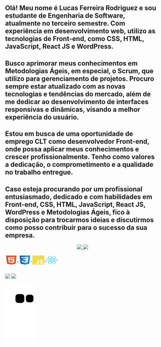 ## Olá! Meu nome é Lucas Ferreira Rodriguez e sou estudante de Engenharia de Software, atualmente no terceiro semestre. Com experiência em desenvolvimento web, utilizo as tecnologias de Front-end, como CSS, HTML, JavaScript, React JS e WordPress.

## Busco aprimorar meus conhecimentos em Metodologias Ágeis, em especial, o Scrum, que utilizo para gerenciamento de projetos. Procuro sempre estar atualizado com as novas tecnologias e tendências do mercado, além de me dedicar ao desenvolvimento de interfaces responsivas e dinâmicas, visando a melhor experiência do usuário.

## Estou em busca de uma oportunidade de emprego CLT como desenvolvedor Front-end, onde possa aplicar meus conhecimentos e crescer profissionalmente. Tenho como valores a dedicação, o comprometimento e a qualidade no trabalho entregue.

## Caso esteja procurando por um profissional entusiasmado, dedicado e com habilidades em Front-end, CSS, HTML, JavaScript, React JS, WordPress e Metodologias Ágeis, fico à disposição para trocarmos ideias e discutirmos como posso contribuir para o sucesso da sua empresa.
<div align="center">
  <a href="https://github.com/LucasFRodriguez">
  <img height="180em"  src="https://github-readme-stats.vercel.app/api?username=LucasFRodriguez&show_icons=true&theme=dark&include_all_commits=true&count_private=true"/>
  <img height="180em" src="https://github-readme-stats.vercel.app/api/top-langs/?username=LucasFRodriguez&layout=compact&langs_count=7&theme=dark"/>
</div>
  
  <div style="display: inline_block"><br>
  <img align="center" alt="Lucas-HTML" height="30" width="40" src="https://raw.githubusercontent.com/devicons/devicon/master/icons/html5/html5-original.svg">
  <img align="center" alt="Lucas-CSS" height="30" width="40" src="https://raw.githubusercontent.com/devicons/devicon/master/icons/css3/css3-original.svg">
  <img align="center" alt="Lucas-Js" height="30" width="40" src="https://raw.githubusercontent.com/devicons/devicon/master/icons/javascript/javascript-plain.svg">
  <img align="center" alt="Lucas-React" height="30" width="40" src="https://raw.githubusercontent.com/devicons/devicon/master/icons/react/react-original.svg">
</div>
  
  ##
  
<div> 
  <a href="https://www.instagram.com/olucasrodriguez/" target="_blank"><img src="https://img.shields.io/badge/-Instagram-%23E4405F?style=for-the-badge&logo=instagram&logoColor=white" target="_blank"></a>
  <a href="https://www.linkedin.com/in/lucas-ferreira-rodriguez-73133723a/" target="_blank"><img src="https://img.shields.io/badge/-LinkedIn-%230077B5?style=for-the-badge&logo=linkedin&logoColor=white" target="_blank"></a>
  
  ![Snake animation](https://github.com/LucasFRodriguez/LucasFRodriguez/blob/output/github-contribution-grid-snake.svg)
  
</div>
